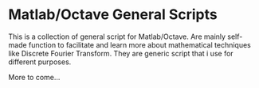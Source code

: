 # Matlab/Octave General Scripts
This is a collection of general script for Matlab/Octave.
Are mainly self-made function to facilitate and learn more about mathematical techniques like Discrete Fourier Transform. 
They are generic script that i use for different purposes.

More to come...

